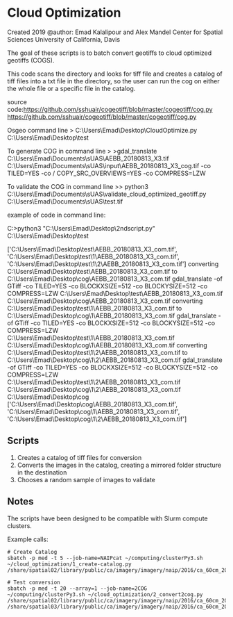 # Cloud Optimization

Created 2019
@author: Emad Kalalipour and Alex Mandel
Center for Spatial Sciences
University of California, Davis

The goal of these scripts is to batch convert geotiffs to cloud optimized geotiffs (COGS).

This code scans the directory and looks for tiff file and creates a catalog of tiff files into a txt file in the directory, so the user can run the cog on either the whole file or a specific file in the catalog.

source code:https://github.com/sshuair/cogeotiff/blob/master/cogeotiff/cog.py
            https://github.com/sshuair/cogeotiff/blob/master/cogeotiff/cog.py

Osgeo command line > C:\\Users\\Emad\\Desktop\\CloudOptimize.py C:\Users\Emad\Desktop\test
 
To generate COG in command line > >gdal_translate C:\\Users\\Emad\\Documents\\sUAS\\AEBB_20180813_X3.tif C:\\Users\\Emad\\Documents\\sUAS\\input\\AEBB_20180813_X3_cog.tif -co TILED=YES -co / COPY_SRC_OVERVIEWS=YES -co COMPRESS=LZW

To validate the COG in command line >> python3 C:\\Users\\Emad\\Documents\\sUAS\\validate_cloud_optimized_geotiff.py C:\\Users\\Emad\\Documents\\sUAS\\test.tif

example of code in command line:

C:\>python3 "C:\Users\Emad\Desktop\2ndscript.py" C:\Users\Emad\Desktop\test

['C:\\Users\\Emad\\Desktop\\test\\AEBB_20180813_X3_com.tif', 'C:\\Users\\Emad\\Desktop\\test\\1\\AEBB_20180813_X3_com.tif', 'C:\\Users\\Emad\\Desktop\\test\\1\\2\\AEBB_20180813_X3_com.tif']
converting C:\Users\Emad\Desktop\test\AEBB_20180813_X3_com.tif to C:\Users\Emad\Desktop\cog\AEBB_20180813_X3_com.tif
gdal_translate -of GTiff -co TILED=YES -co BLOCKXSIZE=512 -co BLOCKYSIZE=512 -co COMPRESS=LZW C:\Users\Emad\Desktop\test\AEBB_20180813_X3_com.tif C:\Users\Emad\Desktop\cog\AEBB_20180813_X3_com.tif
converting C:\Users\Emad\Desktop\test\1\AEBB_20180813_X3_com.tif to C:\Users\Emad\Desktop\cog\1\AEBB_20180813_X3_com.tif
gdal_translate -of GTiff -co TILED=YES -co BLOCKXSIZE=512 -co BLOCKYSIZE=512 -co COMPRESS=LZW C:\Users\Emad\Desktop\test\1\AEBB_20180813_X3_com.tif C:\Users\Emad\Desktop\cog\1\AEBB_20180813_X3_com.tif
converting C:\Users\Emad\Desktop\test\1\2\AEBB_20180813_X3_com.tif to C:\Users\Emad\Desktop\cog\1\2\AEBB_20180813_X3_com.tif
gdal_translate -of GTiff -co TILED=YES -co BLOCKXSIZE=512 -co BLOCKYSIZE=512 -co COMPRESS=LZW C:\Users\Emad\Desktop\test\1\2\AEBB_20180813_X3_com.tif C:\Users\Emad\Desktop\cog\1\2\AEBB_20180813_X3_com.tif
C:\Users\Emad\Desktop\cog
['C:\\Users\\Emad\\Desktop\\cog\\AEBB_20180813_X3_com.tif', 'C:\\Users\\Emad\\Desktop\\cog\\1\\AEBB_20180813_X3_com.tif', 'C:\\Users\\Emad\\Desktop\\cog\\1\\2\\AEBB_20180813_X3_com.tif']

## Scripts

1. Creates a catalog of tiff files for conversion
2. Converts the images in the catalog, creating a mirrored folder structure in the destination
3. Chooses a random sample of images to validate

## Notes

The scripts have been designed to be compatible with Slurm compute clusters.

Example calls:
```
# Create Catalog
sbatch -p med -t 5 --job-name=NAIPcat ~/computing/clusterPy3.sh ~/cloud_optimization/1_create-catalog.py /share/spatial02/library/public/ca/imagery/imagery/naip/2016/ca_60cm_2016/

# Test conversion
sbatch -p med -t 20 --array=1 --job-name=2COG ~/computing/clusterPy3.sh ~/cloud_optimization/2_convert2cog.py /share/spatial02/library/public/ca/imagery/imagery/naip/2016/ca_60cm_2016/ /share/spatial03/library/public/ca/imagery/imagery/naip/2016/ca_60cm_2016/
```